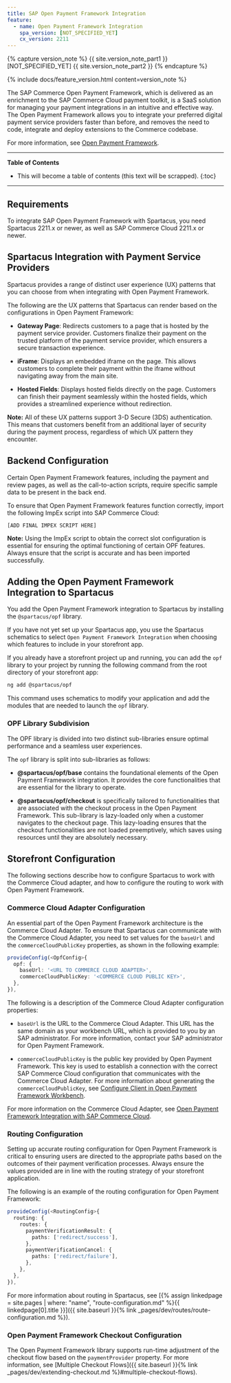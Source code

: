 ```yaml
---
title: SAP Open Payment Framework Integration
feature:
  - name: Open Payment Framework Integration
    spa_version: [NOT_SPECIFIED_YET]
    cx_version: 2211
---
```


{% capture version_note %}
{{ site.version_note_part1 }} [NOT_SPECIFIED_YET] {{ site.version_note_part2 }}
{% endcapture %}

{% include docs/feature_version.html content=version_note %}

The SAP Commerce Open Payment Framework, which is delivered as an enrichment to the SAP Commerce Cloud payment toolkit, is a SaaS solution for managing your payment integrations in an intuitive and effective way. The Open Payment Framework allows you to integrate your preferred digital payment service providers faster than before, and removes the need to code, integrate and deploy extensions to the Commerce codebase.

For more information, see [Open Payment Framework](https://help.sap.com/docs/SAP_COMMERCE_CLOUD_PUBLIC_CLOUD/0996ba68e5794b8ab51db8d25d4c9f8a/f3d565da0d524b8081c861b4f5dea359.html?locale=en-US).

***

**Table of Contents**

- This will become a table of contents (this text will be scrapped).
{:toc}

***

## Requirements

To integrate SAP Open Payment Framework with Spartacus, you need Spartacus 2211.x or newer, as well as SAP Commerce Cloud 2211.x or newer.

## Spartacus Integration with Payment Service Providers

Spartacus provides a range of distinct user experience (UX) patterns that you can choose from when integrating with Open Payment Framework.

The following are the UX patterns that Spartacus can render based on the configurations in Open Payment Framework:

- **Gateway Page**: Redirects customers to a page that is hosted by the payment service provider. Customers finalize their payment on the trusted platform of the payment service provider, which ensurers a secure transaction experience.

- **iFrame**: Displays an embedded iframe on the page. This allows customers to complete their payment within the iframe without navigating away from the main site.

- **Hosted Fields**: Displays hosted fields directly on the page. Customers can finish their payment seamlessly within the hosted fields, which provides a streamlined experience without redirection.

**Note:** All of these UX patterns support 3-D Secure (3DS) authentication. This means that customers benefit from an additional layer of security during the payment process, regardless of which UX pattern they encounter.

## Backend Configuration

Certain Open Payment Framework features, including the payment and review pages, as well as the call-to-action scripts, require specific sample data to be present in the back end.

To ensure that Open Payment Framework features function correctly, import the following ImpEx script into SAP Commerce Cloud:

```
[ADD FINAL IMPEX SCRIPT HERE]
```

**Note:** Using the ImpEx script to obtain the correct slot configuration is essential for ensuring the optimal functioning of certain OPF features. Always ensure that the script is accurate and has been imported successfully.

## Adding the Open Payment Framework Integration to Spartacus

You add the Open Payment Framework integration to Spartacus by installing the `@spartacus/opf` library.

If you have not yet set up your Spartacus app, you use the Spartacus schematics to select `Open Payment Framework Integration` when choosing which features to include in your storefront app.

If you already have a storefront project up and running, you can add the `opf` library to your project by running the following command from the root directory of your storefront app:

```bash
ng add @spartacus/opf
```

This command uses schematics to modify your application and add the modules that are needed to launch the `opf` library.

### OPF Library Subdivision

The OPF library is divided into two distinct sub-libraries ensure optimal performance and a seamless user experiences.

The `opf` library is split into sub-libraries as follows:

- **@spartacus/opf/base** contains the foundational elements of the Open Payment Framework integration. It provides the core functionalities that are essential for the library to operate.

- **@spartacus/opf/checkout** is specifically tailored to functionalities that are associated with the checkout process in the Open Payment Framework. This sub-library is lazy-loaded only when a customer navigates to the checkout page. This lazy-loading ensures that the checkout functionalities are not loaded preemptively, which saves using resources until they are absolutely necessary.

## Storefront Configuration

The following sections describe how to configure Spartacus to work with the Commerce Cloud adapter, and how to configure the routing to work with Open Payment Framework.

### Commerce Cloud Adapter Configuration

An essential part of the Open Payment Framework architecture is the Commerce Cloud Adapter. To ensure that Spartacus can communicate with the Commerce Cloud Adapter, you need to set values for the `baseUrl` and the `commerceCloudPublicKey` properties, as shown in the following example:

```ts
provideConfig(<OpfConfig>{
  opf: {
    baseUrl: '<URL TO COMMERCE CLOUD ADAPTER>',
    commerceCloudPublicKey: '<COMMERCE CLOUD PUBLIC KEY>',
  },
}),
```

The following is a description of the Commerce Cloud Adapter configuration properties:

- `baseUrl` is the URL to the Commerce Cloud Adapter. This URL has the same domain as your workbench URL, which is provided to you by an SAP administrator. For more information, contact your SAP administrator for Open Payment Framework.

- `commerceCloudPublicKey` is the public key provided by Open Payment Framework. This key is used to establish a connection with the correct SAP Commerce Cloud configuration that communicates with the Commerce Cloud Adapter. For more information about generating the `commerceCloudPublicKey`, see [Configure Client in Open Payment Framework Workbench](https://help.sap.com/docs/SAP_COMMERCE_CLOUD_PUBLIC_CLOUD/0996ba68e5794b8ab51db8d25d4c9f8a/abd0dcd86a5d472e8fd6d22bff28e9c4.html?locale=en-US&state=DRAFT).

For more information on the Commerce Cloud Adapter, see [Open Payment Framework Integration with SAP Commerce Cloud](https://help.sap.com/docs/SAP_COMMERCE_CLOUD_PUBLIC_CLOUD/0996ba68e5794b8ab51db8d25d4c9f8a/6ee8de9190054ed2aa215029a8c5cdc2.html?locale=en-US&state=DRAFT).

### Routing Configuration

Setting up accurate routing configuration for Open Payment Framework is critical to ensuring users are directed to the appropriate paths based on the outcomes of their payment verification processes. Always ensure the values provided are in line with the routing strategy of your storefront application.

The following is an example of the routing configuration for Open Payment Framework:

```ts
provideConfig(<RoutingConfig>{
  routing: {
    routes: {
      paymentVerificationResult: {
        paths: ['redirect/success'],
      },
      paymentVerificationCancel: {
        paths: ['redirect/failure'],
      },
    },
  },
}),
```

For more information about routing in Spartacus, see [{% assign linkedpage = site.pages | where: "name", "route-configuration.md" %}{{ linkedpage[0].title }}]({{ site.baseurl }}{% link _pages/dev/routes/route-configuration.md %}).

### Open Payment Framework Checkout Configuration

The Open Payment Framework library supports run-time adjustment of the checkout flow based on the `paymentProvider` property. For more information, see [Multiple Checkout Flows]({{ site.baseurl }}{% link _pages/dev/extending-checkout.md %}#multiple-checkout-flows).
